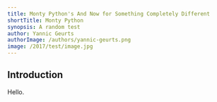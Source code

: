 ```yaml
---
title: Monty Python's And Now for Something Completely Different
shortTitle: Monty Python
synopsis: A random test
author: Yannic Geurts
authorImage: /authors/yannic-geurts.png
image: /2017/test/image.jpg
---
```


## Introduction

Hello.
